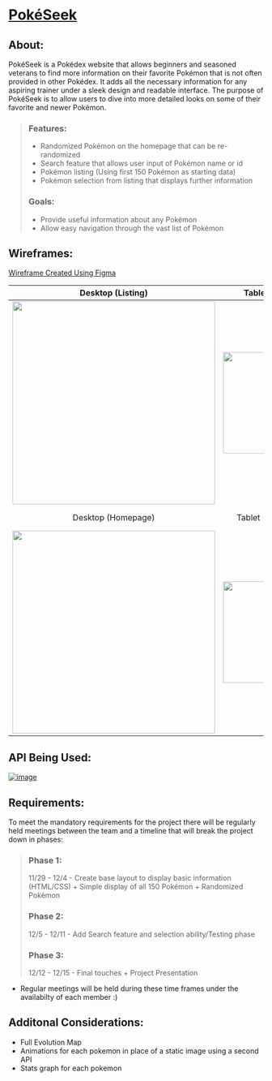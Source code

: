# [PokéSeek](https://pokeseek.netlify.app)
## About:
PokéSeek is a Pokédex website that allows beginners and seasoned veterans to find more information on their favorite Pokémon that is not often provided in other Pokédex. It adds all the necessary information for any aspiring trainer under a sleek design and readable interface. The purpose of PokéSeek is to allow users to dive into more detailed looks on some of their favorite and newer Pokémon.

> ### Features:
> * Randomized Pokémon on the homepage that can be re-randomized
> * Search feature that allows user input of Pokémon name or id
> * Pokémon listing (Using first 150 Pokémon as starting data)
> * Pokémon selection from listing that displays further information
> ### Goals:
> * Provide useful information about any Pokémon
> * Allow easy navigation through the vast list of Pokémon

## Wireframes:
[Wireframe Created Using Figma](https://www.figma.com/file/zhlHmybwwZ6oVnql3n1rS5/Pokedex-Layout?node-id=0%3A1)

Desktop (Listing)         |        Tablet (Listing) | Mobile (Listing)  |
:-------------------------:|:-------------------------:|:------------------:
 <img src="https://user-images.githubusercontent.com/56780129/144083549-4f45b3d0-630c-4bac-a291-ad76b8de34eb.png" width="400">| <img src="https://user-images.githubusercontent.com/56780129/144083801-8c64197e-382e-490f-9f99-6d438906be82.png" width="200">  | <img src="https://user-images.githubusercontent.com/56780129/144083869-58d8e75c-d01a-4a17-9a1f-8c004de916fd.png" width="150">  |
Desktop (Homepage)                   |        Tablet (Homepage)            | Mobile (Homepage)          |
 <img src="https://user-images.githubusercontent.com/56780129/144084155-727d2bc6-dea3-4fe6-b7ae-6f5b3b961d91.png" width="400">| <img src="https://user-images.githubusercontent.com/56780129/144084207-f4bf7d7d-86b6-4891-bf9f-8ae2e7b15e36.png" width="200">  | <img src="https://user-images.githubusercontent.com/56780129/144084257-40b9278b-d0d6-40a9-b5fb-2bf76a21d880.png" width="150">  |


## API Being Used: 
[![image](https://user-images.githubusercontent.com/56780129/144080434-20412741-ce9f-4564-ba91-ae0653dc21f0.png)](https://pokeapi.co)

## Requirements:

To meet the mandatory requirements for the project there will be regularly held meetings between the team and a timeline that will break the project down in phases:
> ### Phase 1: 
> 11/29 - 12/4 - Create base layout to display basic information (HTML/CSS) + Simple display of all 150 Pokémon + Randomized Pokémon
> ### Phase 2:
> 12/5 - 12/11 - Add Search feature and selection ability/Testing phase
> ### Phase 3:
> 12/12 - 12/15 - Final touches + Project Presentation

* Regular meetings will be held during these time frames under the availabilty of each member :)

## Additonal Considerations: 
* Full Evolution Map
* Animations for each pokemon in place of a static image using a second API
* Stats graph for each pokemon
